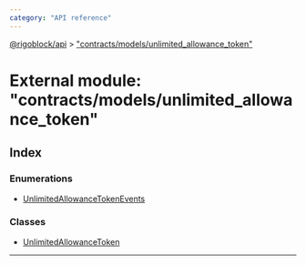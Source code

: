 ```yaml
---
category: "API reference"
---
```



[@rigoblock/api](../quick_start.md) > ["contracts/models/unlimited_allowance_token"](../modules/_contracts_models_unlimited_allowance_token_.md)

# External module: "contracts/models/unlimited_allowance_token"

## Index

### Enumerations

* [UnlimitedAllowanceTokenEvents](../enums/_contracts_models_unlimited_allowance_token_.unlimitedallowancetokenevents.md)

### Classes

* [UnlimitedAllowanceToken](../classes/_contracts_models_unlimited_allowance_token_.unlimitedallowancetoken.md)

---

